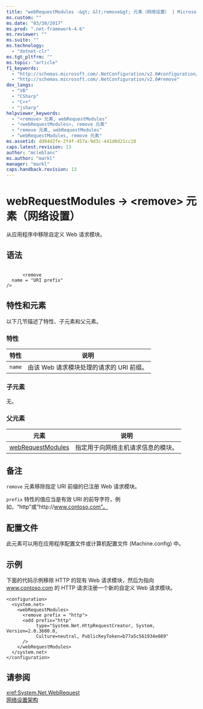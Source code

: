 ```yaml
---
title: "webRequestModules -&gt; &lt;remove&gt; 元素（网络设置） | Microsoft Docs"
ms.custom: ""
ms.date: "03/30/2017"
ms.prod: ".net-framework-4.6"
ms.reviewer: ""
ms.suite: ""
ms.technology: 
  - "dotnet-clr"
ms.tgt_pltfrm: ""
ms.topic: "article"
f1_keywords: 
  - "http://schemas.microsoft.com/.NetConfiguration/v2.0#configuration/system.net/webRequestModules/remove"
  - "http://schemas.microsoft.com/.NetConfiguration/v2.0#remove"
dev_langs: 
  - "VB"
  - "CSharp"
  - "C++"
  - "jsharp"
helpviewer_keywords: 
  - "<remove> 元素, webRequestModules"
  - "<webRequestModules>, remove 元素"
  - "remove 元素, webRequestModules"
  - "webRequestModules, remove 元素"
ms.assetid: dd84d2fe-2f4f-457a-9d3c-441d0d21cc10
caps.latest.revision: 13
author: "mcleblanc"
ms.author: "markl"
manager: "markl"
caps.handback.revision: 13
---
```

# webRequestModules -&gt; &lt;remove&gt; 元素（网络设置）
从应用程序中移除自定义 Web 请求模块。  
  
## 语法  
  
```  
  
      <remove   
  name = "URI prefix"   
/>  
```  
  
## 特性和元素  
 以下几节描述了特性、子元素和父元素。  
  
### 特性  
  
|**特性**|**说明**|  
|------------|------------|  
|`name`|由该 Web 请求模块处理的请求的 URI 前缀。|  
  
### 子元素  
 无。  
  
### 父元素  
  
|**元素**|**说明**|  
|------------|------------|  
|[webRequestModules](../../../../../docs/framework/configure-apps/file-schema/network/webrequestmodules-element-network-settings.md)|指定用于向网络主机请求信息的模块。|  
  
## 备注  
 `remove` 元素移除指定 URI 前缀的已注册 Web 请求模块。  
  
 `prefix` 特性的值应当是有效 URI 的前导字符，例如，“http”或“http:\/\/www.contoso.com”。  
  
## 配置文件  
 此元素可以用在应用程序配置文件或计算机配置文件 \(Machine.config\) 中。  
  
## 示例  
 下面的代码示例移除 HTTP 的现有 Web 请求模块，然后为指向 www.contoso.com 的 HTTP 请求注册一个新的自定义 Web 请求模块。  
  
```  
<configuration>  
  <system.net>  
    <webRequestModules>  
      <remove prefix = "http">  
      <add prefix="http"  
           type="System.Net.HttpRequestCreator, System, Version=2.0.3600.0,  
           Culture=neutral, PublicKeyToken=b77a5c561934e089"  
      />  
    </webRequestModules>  
  </system.net>  
</configuration>  
```  
  
## 请参阅  
 <xref:System.Net.WebRequest>   
 [网络设置架构](../../../../../docs/framework/configure-apps/file-schema/network/index.md)
